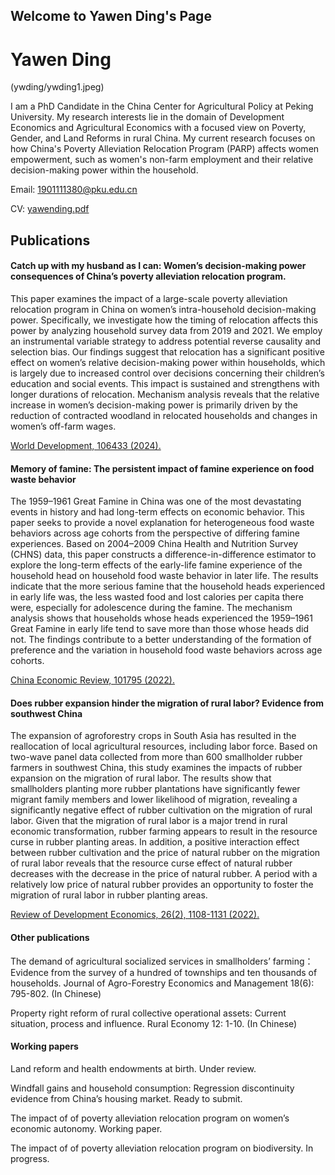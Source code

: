## Welcome to Yawen Ding's Page

# Yawen Ding

(ywding/ywding1.jpeg)

I am a PhD Candidate in the China Center for Agricultural Policy at Peking University. My research interests lie in the domain of Development Economics and Agricultural Economics with a focused view on Poverty, Gender, and Land Reforms in rural China. My current research focuses on how China's Poverty Alleviation Relocation Program (PARP) affects women empowerment, such as women's non-farm employment and their relative decision-making power within the household. 

Email: [1901111380@pku.edu.cn](mailto:yawen.ccap@pku.edu.cn)

CV: [yawending.pdf](CV/yawending.pdf)

## Publications

#### Catch up with my husband as I can: Women’s decision-making power consequences of China’s poverty alleviation relocation program.
This paper examines the impact of a large-scale poverty alleviation relocation program in China on women’s intra-household decision-making power. Specifically, we investigate how the timing of relocation affects this power by analyzing household survey data from 2019 and 2021. We employ an instrumental variable strategy to
address potential reverse causality and selection bias. Our findings suggest that relocation has a significant positive effect on women’s relative decision-making power within households, which is largely due to increased control over decisions concerning their children’s education and social events. This impact is sustained and strengthens with longer durations of relocation. Mechanism analysis reveals that the relative increase in women’s decision-making power is primarily driven by the reduction of contracted woodland in relocated households and changes in women’s off-farm wages.

[World Development, 106433 (2024).](https://doi.org/10.1016/j.worlddev.2023.106433)

#### Memory of famine: The persistent impact of famine experience on food waste behavior

The 1959–1961 Great Famine in China was one of the most devastating events in history and had long-term effects on economic behavior. This paper seeks to provide a novel explanation for heterogeneous food waste behaviors across age cohorts from the perspective of differing famine experiences. Based on 2004–2009 China Health and Nutrition Survey (CHNS) data, this paper constructs a difference-in-difference estimator to explore the long-term effects of the early-life famine experience of the household head on household food waste behavior in later life. The results indicate that the more serious famine that the household heads experienced in early life was, the less wasted food and lost calories per capita there were, especially for adolescence during the famine. The mechanism analysis shows that households whose heads experienced the 1959–1961 Great Famine in early life tend to save more than those whose heads did not. The findings contribute to a better understanding of the formation of preference and the variation in household food waste behaviors across age cohorts.

[China Economic Review, 101795 (2022).](https://doi.org/10.1016/j.chieco.2022.101795)

#### Does rubber expansion hinder the migration of rural labor? Evidence from southwest China

The expansion of agroforestry crops in South Asia has resulted in the reallocation of local agricultural resources, including labor force. Based on two-wave panel data collected from more than 600 smallholder rubber farmers in southwest China, this study examines the impacts of rubber expansion on the migration of rural labor. The results show that smallholders planting more rubber plantations have significantly fewer migrant family members and lower likelihood of migration, revealing a significantly negative effect of rubber cultivation on the migration of rural labor. Given that the migration of rural labor is a major trend in rural economic transformation, rubber farming appears to result in the resource curse in rubber planting areas. In addition, a positive interaction effect between rubber cultivation and the price of natural rubber on the migration of rural labor reveals that the resource curse effect of natural rubber decreases with the decrease in the price of natural rubber. A period with a relatively low price of natural rubber provides an opportunity to foster the migration of rural labor in rubber planting areas.

[Review of Development Economics, 26(2), 1108-1131 (2022).](http://dx.doi.org/10.1111/rode.12865)

#### Other publications

The demand of agricultural socialized services in smallholders’ farming： Evidence from the survey of a hundred of townships and ten thousands of households. Journal of Agro-Forestry Economics and Management 18(6): 795-802. (In Chinese)

Property right reform of rural collective operational assets: Current situation, process and influence. Rural Economy 12: 1-10. (In Chinese)

#### Working papers

Land reform and health endowments at birth. Under review.

Windfall gains and household consumption: Regression discontinuity evidence from China’s housing market. Ready to submit.

The impact of of poverty alleviation relocation program on women’s economic autonomy. Working paper.

The impact of of poverty alleviation relocation program on biodiversity. In progress.



